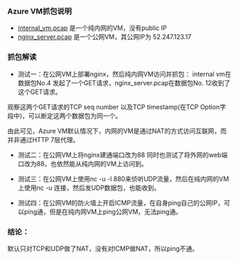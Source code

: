 ### Azure VM抓包说明
* [internal_vm.pcap](internal_vm.pcap) 是一个纯内网的VM，没有public IP
* [nginx_server.pcap](nginx_server.pcap) 是一个公网VM，其公网IP为 52.247.123.17

### 抓包解读

* 测试一：在公网VM上部署nginx，然后纯内网VM访问并抓包：
internal vm在数据包No.4 发起了一个GET请求，nginx_server.pcap在数据包No. 12收到了这个GET请求。

观察这两个GET请求的TCP seq number 以及TCP timestamp(在TCP Option字段中)，可以断定这两个数据包为同一个。

由此可见，Azure VM默认情况下，内网的VM是通过NAT的方式访问互联网，而并非通过HTTP 7层代理。

* 测试二：在公网VM上将nginx建通端口改为88
同时也测试了将外网的web端口改为88，也依然能从纯内网的VM上访问到。

* 测试三：在公网VM上使用nc -u -l 880来侦听UDP流量，然后在纯内网的VM上使用nc -u 连接，然后发UDP数据包，也能收到。

* 测试四：在公网VM的防火墙上开启ICMP流量，在自身ping自己的公网IP，可以ping通，但是在纯内网VM上ping公网VM，无法ping通。

### 结论：
默认只对TCP和UDP做了NAT，没有对ICMP做NAT，所以ping不通。

